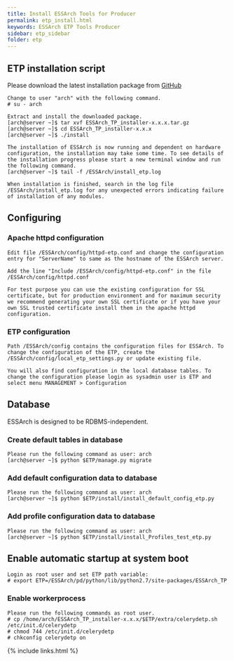 ```yaml
---
title: Install ESSArch Tools for Producer
permalink: etp_install.html
keywords: ESSArch ETP Tools Producer
sidebar: etp_sidebar
folder: etp
---
```


## ETP installation script

Please download the latest installation package from  [GitHub](https://github.com/ESSolutions/ESSArch_Tools_Producer/releases/latest)

    Change to user "arch" with the following command.
    # su - arch

    Extract and install the downloaded package.
    [arch@server ~]$ tar xvf ESSArch_TP_installer-x.x.x.tar.gz
    [arch@server ~]$ cd ESSArch_TP_installer-x.x.x
    [arch@server ~]$ ./install

    The installation of ESSArch is now running and dependent on hardware configuration, the installation may take some time. To see details of the installation progress please start a new terminal window and run the following command.
    [arch@server ~]$ tail -f /ESSArch/install_etp.log

    When installation is finished, search in the log file /ESSArch/install_etp.log for any unexpected errors indicating failure of installation of any modules.

## Configuring

### Apache httpd configuration

    Edit file /ESSArch/config/httpd-etp.conf and change the configuration entry for "ServerName" to same as the hostname of the ESSArch server.

    Add the line "Include /ESSArch/config/httpd-etp.conf" in the file /ESSArch/config/httpd.conf

    For test purpose you can use the existing configuration for SSL certificate, but for production environment and for maximum security we recommend generating your own SSL certificate or if you have your own SSL trusted certificate install them in the apache httpd configuration.

### ETP configuration

    Path /ESSArch/config contains the configuration files for ESSArch. To change the configuration of the ETP, create the /ESSArch/config/local_etp_settings.py or update existing file.

    You will also find configuration in the local database tables. To change the configuration please login as sysadmin user is ETP and select menu MANAGEMENT > Configuration

## Database

ESSArch is designed to be RDBMS-independent.

### Create default tables in database

    Please run the following command as user: arch
    [arch@server ~]$ python $ETP/manage.py migrate

### Add default configuration data to database

    Please run the following command as user: arch
    [arch@server ~]$ python $ETP/install/install_default_config_etp.py

### Add profile configuration data to database

    Please run the following command as user: arch
    [arch@server ~]$ python $ETP/install/install_Profiles_test_etp.py

## Enable automatic startup at system boot

    Login as root user and set ETP path variable:
    # export ETP=/ESSArch/pd/python/lib/python2.7/site-packages/ESSArch_TP

### Enable workerprocess

    Please run the following commands as root user.
    # cp /home/arch/ESSArch_TP_installer-x.x.x/$ETP/extra/celerydetp.sh /etc/init.d/celerydetp
    # chmod 744 /etc/init.d/celerydetp
    # chkconfig celerydetp on

{% include links.html %}
